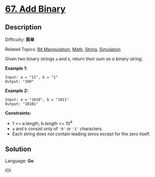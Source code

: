 # [67\. Add Binary](https://leetcode.cn/problems/add-binary/)

## Description

Difficulty: **简单**  

Related Topics: [Bit Manipulation](https://leetcode.cn/tag/https://leetcode.cn/tag/bit-manipulation//), [Math](https://leetcode.cn/tag/https://leetcode.cn/tag/math//), [String](https://leetcode.cn/tag/https://leetcode.cn/tag/string//), [Simulation](https://leetcode.cn/tag/https://leetcode.cn/tag/simulation//)


Given two binary strings `a` and `b`, return _their sum as a binary string_.

**Example 1:**

```
Input: a = "11", b = "1"
Output: "100"
```

**Example 2:**

```
Input: a = "1010", b = "1011"
Output: "10101"
```

**Constraints:**

*   1 <= a.length, b.length <= 10<sup>4</sup>
*   `a` and `b` consist only of `'0'` or `'1'` characters.
*   Each string does not contain leading zeros except for the zero itself.


## Solution

Language: **Go**

IOI

